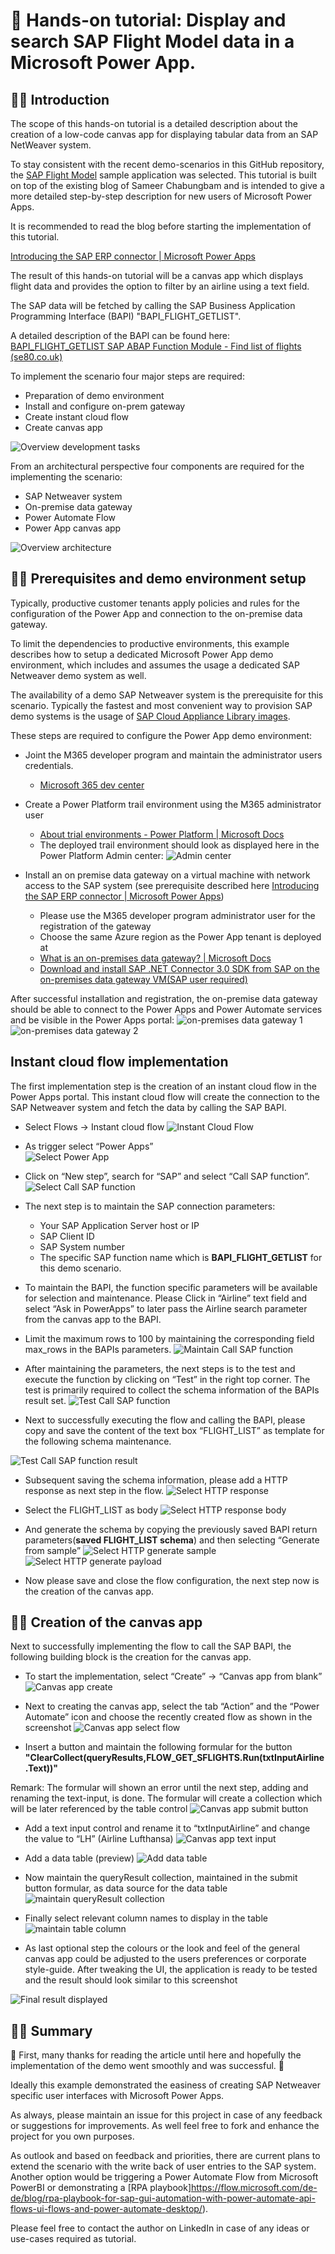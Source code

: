 # 🛫 Hands-on tutorial:  Display and search SAP Flight Model data in a Microsoft Power App. 

## 👩‍💻 Introduction 
The scope of this hands-on tutorial is a detailed description about the creation of a low-code canvas app for displaying tabular data from an SAP NetWeaver system. 

To stay consistent with the recent demo-scenarios in this GitHub repository, the [SAP Flight Model](https://help.sap.com/doc/saphelp_nw70/7.0.31/en-US/cf/21f304446011d189700000e8322d00/content.htm?no_cache=true) sample application was selected. 
This tutorial is built on top of the existing blog of Sameer Chabungbam and is intended to give a more detailed step-by-step description for new users of Microsoft Power Apps. 


It is recommended to read the blog before starting the implementation of this tutorial. 

[Introducing the SAP ERP connector | Microsoft Power Apps](https://powerapps.microsoft.com/en-us/blog/introducing-the-sap-erp-connector/)

The result of this hands-on tutorial will be a canvas app which displays flight data and provides the option to filter by an airline using a text field. 

The SAP data will be fetched by calling the SAP Business Application Programming Interface (BAPI) "BAPI_FLIGHT_GETLIST". 

A detailed description of the BAPI can be found here:
[BAPI_FLIGHT_GETLIST SAP ABAP Function Module - Find list of flights (se80.co.uk)](https://www.se80.co.uk/sapfms/b/bapi/bapi_flight_getlist.htm)

To implement the scenario four major steps are required: 
*  Preparation of demo environment  
*  Install and configure on-prem gateway 
*  Create instant cloud flow 
*  Create canvas app 

![Overview development tasks](https://github.com/ROBROICH/Display-and-search-SAP-Flight-Model-data-in-a-Microsoft-Power-App/blob/main/img/Intro_Creation_Tasks.png?raw=true)

From an architectural perspective four components are required for the implementing the scenario:

* SAP Netweaver system
* On-premise data gateway
* Power Automate Flow 
* Power App canvas app 

![Overview architecture](https://github.com/ROBROICH/Display-and-search-SAP-Flight-Model-data-in-a-Microsoft-Power-App/blob/main/img/Intro_Architekture.png?raw=true)



## 👩‍💻 Prerequisites and demo environment setup 

Typically, productive customer tenants apply policies and rules for the configuration of the Power App and connection to the on-premise data gateway. 

To limit the dependencies to productive environments, this example describes how to setup a dedicated Microsoft Power App demo environment, which includes and assumes the usage a dedicated SAP Netweaver demo system as well. 

The availability of a demo SAP Netweaver system is the prerequisite for this scenario. 
Typically the fastest and most convenient way to provision SAP demo systems is the usage of [SAP Cloud Appliance Library images](https://cal.sap.com/catalog#/solutions). 

These steps are required to configure the Power App demo environment: 
* Joint the M365 developer program and maintain the administrator users credentials. 
    * [Microsoft 365 dev center](https://developer.microsoft.com/en-us/microsoft-365)
* Create a Power Platform trail environment using the M365 administrator user 
    * [About trial environments - Power Platform | Microsoft Docs](https://docs.microsoft.com/en-us/power-platform/admin/trial-environments) 
    * The deployed trail environment should look as displayed here in the Power Platform Admin center: 
        ![Admin center](https://github.com/ROBROICH/Display-and-search-SAP-Flight-Model-data-in-a-Microsoft-Power-App/blob/main/img/Configuratin_AdminCenter.png?raw=true)

* Install an on premise data gateway on a virtual machine with network access to the SAP system (see prerequisite described here [Introducing the SAP ERP connector | Microsoft Power Apps](https://powerapps.microsoft.com/en-us/blog/introducing-the-sap-erp-connector/))
    * Please use the M365 developer program administrator user for the registration of the gateway 
    * Choose the same Azure region as the Power App tenant is deployed at 
    * [What is an on-premises data gateway? | Microsoft Docs](https://docs.microsoft.com/en-us/data-integration/gateway/service-gateway-onprem)
    * [Download and install SAP .NET Connector 3.0 SDK from SAP on the on-premises data gateway VM(SAP user required)](https://support.sap.com/en/product/connectors/msnet.html)
    
After successful installation and registration, the on-premise data gateway should be able to connect to the Power Apps and Power Automate services and be visible in the Power Apps portal: 
![on-premises data gateway 1](https://github.com/ROBROICH/Display-and-search-SAP-Flight-Model-data-in-a-Microsoft-Power-App/blob/main/img/Configuration_DataGateway.png?raw=true)
![on-premises data gateway 2](https://github.com/ROBROICH/Display-and-search-SAP-Flight-Model-data-in-a-Microsoft-Power-App/blob/main/img/Configuration_DataGateway_PowerApp.png?raw=true)

## Instant cloud flow implementation
The first implementation step is the creation of an instant cloud flow in the Power Apps portal. 
This instant cloud flow will create the connection to the SAP Netweaver system and fetch the data by calling the SAP BAPI. 

* Select Flows -> Instant cloud flow 
![Instant Cloud Flow](https://github.com/ROBROICH/Display-and-search-SAP-Flight-Model-data-in-a-Microsoft-Power-App/blob/main/img/Flow_InstantCloudFlow.png?raw=true)

* As trigger select “Power Apps”  
![Select Power App](https://github.com/ROBROICH/Display-and-search-SAP-Flight-Model-data-in-a-Microsoft-Power-App/blob/main/img/Flow_InstantCloudFlow_SelectPoweApp.png?raw=true)

* Click on “New step”, search for “SAP” and select “Call SAP function”.   
![Select Call SAP function](https://github.com/ROBROICH/Display-and-search-SAP-Flight-Model-data-in-a-Microsoft-Power-App/blob/main/img/Flow_InstantCloudFlow_SelectSAPFunction.png?raw=true)

* The next step is to maintain the SAP connection parameters: 
    * Your SAP Application Server host or IP
    * SAP Client ID
    * SAP System number 
    * The specific SAP function name which is __BAPI_FLIGHT_GETLIST__ for this demo scenario.

* To maintain the BAPI, the function specific parameters will be available for selection and maintenance. Please Click in “Airline” text field and select “Ask in PowerApps” to later pass the Airline search parameter from the canvas app to the BAPI. 
* Limit the maximum rows to 100 by maintaining the corresponding field max_rows in the BAPIs parameters. 
![Maintain Call SAP function](https://github.com/ROBROICH/Display-and-search-SAP-Flight-Model-data-in-a-Microsoft-Power-App/blob/main/img/Flow_InstantCloudFlow_MaintainSAPFunction.png?raw=true)

* After maintaining the parameters, the next steps is to the test and execute the function by clicking on “Test” in the right top corner. The test is primarily required to collect the schema information of the BAPIs result set. 
![Test Call SAP function](https://github.com/ROBROICH/Display-and-search-SAP-Flight-Model-data-in-a-Microsoft-Power-App/blob/main/img/Flow_InstantCloudFlow_TestSAPFunction.png?raw=true)

* Next to successfully executing the flow and calling the BAPI, please copy and save the content of the text box “FLIGHT_LIST” as template for the following schema maintenance.

![Test Call SAP function result](https://github.com/ROBROICH/Display-and-search-SAP-Flight-Model-data-in-a-Microsoft-Power-App/blob/main/img/Flow_InstantCloudFlow_TestSAPFunction_Result.png?raw=true)

* Subsequent saving the schema information, please add a HTTP response as next step in the flow. 
![Select HTTP response](https://github.com/ROBROICH/Display-and-search-SAP-Flight-Model-data-in-a-Microsoft-Power-App/blob/main/img/Flow_InstantCloudFlow_HTTP_response.png?raw=true)

* Select the FLIGHT_LIST as body 
![Select HTTP response body](https://github.com/ROBROICH/Display-and-search-SAP-Flight-Model-data-in-a-Microsoft-Power-App/blob/main/img/Flow_InstantCloudFlow_HTTP_response_body.png?raw=true)

* And generate the schema by copying the previously saved BAPI return parameters(__saved FLIGHT_LIST schema__) and then selecting “Generate from sample” 
![Select HTTP generate sample](https://github.com/ROBROICH/Display-and-search-SAP-Flight-Model-data-in-a-Microsoft-Power-App/blob/main/img/Flow_InstantCloudFlow_HTTP_response_Json.png?raw=true)
![Select HTTP generate payload](https://github.com/ROBROICH/Display-and-search-SAP-Flight-Model-data-in-a-Microsoft-Power-App/blob/main/img/Flow_InstantCloudFlow_HTTP_response_Json_payload.png?raw=true)


* Now please save and close the flow configuration, the next step now is the creation of the canvas app. 

## 👩‍💻 Creation of the canvas app
Next to successfully implementing the flow to call the SAP BAPI, the following building block is the creation for the canvas app.  

* To start the implementation, select “Create” -> “Canvas app from blank” 
![Canvas app create](https://github.com/ROBROICH/Display-and-search-SAP-Flight-Model-data-in-a-Microsoft-Power-App/blob/main/img/CanvasApp_Create.png?raw=true)

* Next to creating the canvas app, select the tab “Action” and the “Power Automate” icon and choose the recently created flow as shown in the screenshot 
![Canvas app select flow](https://github.com/ROBROICH/Display-and-search-SAP-Flight-Model-data-in-a-Microsoft-Power-App/blob/main/img/CanvasApp_Flow_Selection.png?raw=true)

* Insert a button and maintain the following formular for the button __"ClearCollect(queryResults,FLOW_GET_SFLIGHTS.Run(txtInputAirline.Text))"__

Remark: The formular will shown an error until the next step, adding and renaming the text-input, is done. 
The formular will create a collection which will be later referenced by the table control
![Canvas app submit button](https://github.com/ROBROICH/Display-and-search-SAP-Flight-Model-data-in-a-Microsoft-Power-App/blob/main/img/CanvasApp_Submit_Button.png?raw=true)

* Add a text input control and rename it to “txtInputAirline” and change the value to “LH” (Airline Lufthansa)
![Canvas app text input](https://github.com/ROBROICH/Display-and-search-SAP-Flight-Model-data-in-a-Microsoft-Power-App/blob/main/img/CanvasApp_TextInput.png?raw=true)

* Add a data table (preview)
![Add data table](https://github.com/ROBROICH/Display-and-search-SAP-Flight-Model-data-in-a-Microsoft-Power-App/blob/main/img/CanvasApp_InsertDataTable.png?raw=true)

* Now maintain the queryResult collection, maintained in the submit button formular, as data source for the data table
![maintain queryResult collection](https://github.com/ROBROICH/Display-and-search-SAP-Flight-Model-data-in-a-Microsoft-Power-App/blob/main/img/CanvasApp_DataTable_DataSource.png?raw=true)

* Finally select relevant column names to display in the table 
![maintain table column](https://github.com/ROBROICH/Display-and-search-SAP-Flight-Model-data-in-a-Microsoft-Power-App/blob/main/img/CanvasApp_DataTable_ColumnNames.png?raw=true)

* As last optional step the colours or the look and feel of the general canvas app could be adjusted to the users preferences or corporate style-guide. After tweaking the UI, the application is ready to be tested and the result should look similar to this screenshot

![Final result displayed](https://github.com/ROBROICH/Display-and-search-SAP-Flight-Model-data-in-a-Microsoft-Power-App/blob/main/img/CanvasApp_designer_final_run.png?raw=true)

## 👩‍💻 Summary
🙏 First, many thanks for reading the article until here and hopefully the implementation of the demo went smoothly and was successful. 🙏

Ideally this example demonstrated the easiness of creating SAP Netweaver specific user interfaces with Microsoft Power Apps. 

As always, please maintain an issue for this project in case of any feedback or suggestions for improvements. As well feel free to fork and enhance the project for you own purposes. 


As outlook and based on feedback and priorities, there are current plans to extend the scenario with the write back of user entries to the SAP system.  Another option would be triggering a Power Automate Flow from Microsoft PowerBI or demonstrating a [RPA playbook]https://flow.microsoft.com/de-de/blog/rpa-playbook-for-sap-gui-automation-with-power-automate-api-flows-ui-flows-and-power-automate-desktop/). 

Please feel free to contact the author on LinkedIn in case of any ideas or use-cases required as tutorial. 















